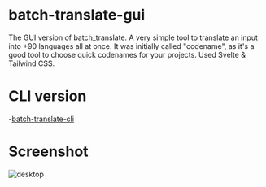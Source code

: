 # batch-translate-gui
The GUI version of batch_translate. A very simple tool to translate an input into +90 languages all at once.
It was initially called "codename", as it's a good tool to choose quick codenames for your projects.
Used Svelte & Tailwind CSS.

# CLI version
-[batch-translate-cli](https://github.com/Yazidn/batch-translate-cli)

# Screenshot
![desktop](https://i.imgur.com/bAWK3s4.png)
